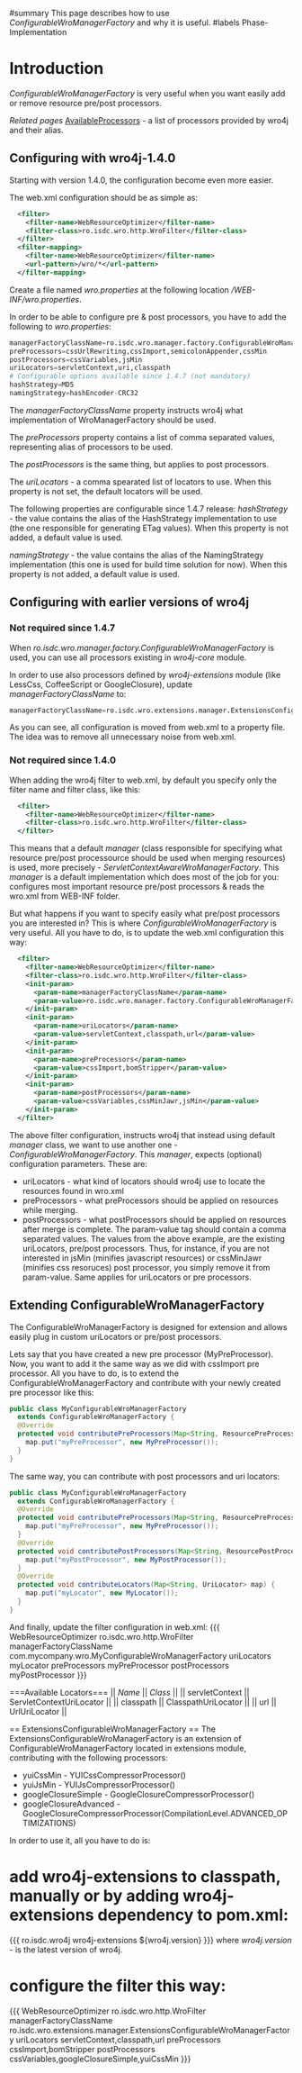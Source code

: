 #summary This page describes how to use *ConfigurableWroManagerFactory* and why it is useful.
#labels Phase-Implementation


# Introduction
_ConfigurableWroManagerFactory_ is very useful when you want easily add or remove resource pre/post processors. 

_Related pages_ 
[AvailableProcessors](AvailableProcessors) - a list of processors provided by wro4j and their alias.

## Configuring with wro4j-1.4.0 
Starting with version 1.4.0, the configuration become even more easier. 

The web.xml configuration should be as simple as:

```xml
  <filter>
    <filter-name>WebResourceOptimizer</filter-name>
    <filter-class>ro.isdc.wro.http.WroFilter</filter-class>
  </filter>
  <filter-mapping>
    <filter-name>WebResourceOptimizer</filter-name>
    <url-pattern>/wro/*</url-pattern>
  </filter-mapping>
```

Create a file named *wro.properties* at the following location */WEB-INF/wro.properties*. 

In order to be able to configure pre & post processors, you have to add the following to *wro.properties*:

```python
managerFactoryClassName=ro.isdc.wro.manager.factory.ConfigurableWroManagerFactory
preProcessors=cssUrlRewriting,cssImport,semicolonAppender,cssMin
postProcessors=cssVariables,jsMin
uriLocators=servletContext,uri,classpath
# Configurable options available since 1.4.7 (not mandatory)
hashStrategy=MD5
namingStrategy=hashEncoder-CRC32
```

The *managerFactoryClassName* property instructs wro4j what implementation of WroManagerFactory should be used. 

The *preProcessors* property contains a list of comma separated values, representing alias of processors to be used. 

The *postProcessors* is the same thing, but applies to post processors.

The *uriLocators* - a comma spearated list of locators to use. When this property is not set, the default locators will be used.

The following properties are configurable since 1.4.7 release:
*hashStrategy* - the value contains the alias of the HashStrategy implementation to use (the one responsible for generating ETag values). When this property is not added, a default value is used.

*namingStrategy* - the value contains the alias of the NamingStrategy implementation (this one is used for build time solution for now). When this property is not added, a default value is used.

## Configuring with earlier versions of wro4j 

### Not required since 1.4.7

When *ro.isdc.wro.manager.factory.ConfigurableWroManagerFactory* is used, you can use all processors existing in *wro4j-core* module.

In order to use also processors defined by *wro4j-extensions* module (like LessCss, CoffeeScript or GoogleClosure), update *managerFactoryClassName* to:

```python
managerFactoryClassName=ro.isdc.wro.extensions.manager.ExtensionsConfigurableWroManagerFactory
```

As you can see, all configuration is moved from web.xml to a property file. The idea was to remove all unnecessary noise from web.xml.

### Not required since 1.4.0

When adding the wro4j filter to web.xml, by default you specify only the filter name and filter class, like this:
```xml
  <filter>
    <filter-name>WebResourceOptimizer</filter-name>
    <filter-class>ro.isdc.wro.http.WroFilter</filter-class>
  </filter>
```
This means that a default *manager* (class responsible for specifying what resource pre/post processource should be used when merging resources) is used, more precisely - *ServletContextAwareWroManagerFactory*.  This *manager* is a default implementation which does most of the job for you: configures most important resource pre/post processors & reads the wro.xml from WEB-INF folder.

But what happens if you want to specify easily what pre/post processors you are interested  in? This is where *ConfigurableWroManagerFactory* is very useful. All you have to do, is to update the web.xml configuration this way:
```xml
  <filter>
    <filter-name>WebResourceOptimizer</filter-name>
    <filter-class>ro.isdc.wro.http.WroFilter</filter-class>
    <init-param>
      <param-name>managerFactoryClassName</param-name>
      <param-value>ro.isdc.wro.manager.factory.ConfigurableWroManagerFactory</param-value>
    </init-param>
    <init-param>
      <param-name>uriLocators</param-name>
      <param-value>servletContext,classpath,url</param-value>
    </init-param>
    <init-param>
      <param-name>preProcessors</param-name>
      <param-value>cssImport,bomStripper</param-value>
    </init-param>
    <init-param>
      <param-name>postProcessors</param-name>
      <param-value>cssVariables,cssMinJawr,jsMin</param-value>
    </init-param>
  </filter>
```
The above filter configuration, instructs wro4j that instead using default *manager* class, we want to use another one - *ConfigurableWroManagerFactory*. This *manager*, expects (optional) configuration parameters. These are:
  * uriLocators - what kind of locators should wro4j use to locate the resources found in wro.xml
  * preProcessors - what preProcessors should be applied on resources while merging.
  * postProcessors - what postProcessors should be applied on resources after merge is complete. 
The param-value tag should contain a comma separated values. The values from the above example, are the existing uriLocators, pre/post processors. Thus, for instance, if you are not interested in jsMin (minifies javascript resources) or cssMinJawr (minifies css resoruces)  post processor, you simply remove it from param-value. Same applies for uriLocators or pre processors.


## Extending ConfigurableWroManagerFactory 
The ConfigurableWroManagerFactory is designed for extension and allows easily plug in custom uriLocators or pre/post processors. 

Lets say that you have created a new pre processor (MyPreProcessor). Now, you want to add it the same way as we did with cssImport pre processor. All you have to do, is to extend the ConfigurableWroManagerFactory and contribute with your newly created pre processor like this:
```java
public class MyConfigurableWroManagerFactory
  extends ConfigurableWroManagerFactory {
  @Override
  protected void contributePreProcessors(Map<String, ResourcePreProcessor> map) {
    map.put("myPreProcessor", new MyPreProcessor());
  }
}
```

The same way, you can contribute with post processors and uri locators:
```java
public class MyConfigurableWroManagerFactory
  extends ConfigurableWroManagerFactory {
  @Override
  protected void contributePreProcessors(Map<String, ResourcePreProcessor> map) {
    map.put("myPreProcessor", new MyPreProcessor());
  }
  @Override
  protected void contributePostProcessors(Map<String, ResourcePostProcessor> map) {
    map.put("myPostProcessor", new MyPostProcessor());
  }
  @Override
  protected void contributeLocators(Map<String, UriLocator> map) {
    map.put("myLocator", new MyLocator());
  }
}
```

And finally, update the filter configuration in web.xml:
{{{
  <filter>
    <filter-name>WebResourceOptimizer</filter-name>
    <filter-class>ro.isdc.wro.http.WroFilter</filter-class>
    <init-param>
      <param-name>managerFactoryClassName</param-name>
      <param-value>com.mycompany.wro.MyConfigurableWroManagerFactory</param-value>
    </init-param>
    <init-param>
      <param-name>uriLocators</param-name>
      <param-value>myLocator</param-value>
    </init-param>
    <init-param>
      <param-name>preProcessors</param-name>
      <param-value>myPreProcessor</param-value>
    </init-param>
    <init-param>
      <param-name>postProcessors</param-name>
      <param-value>myPostProcessor</param-value>
    </init-param>
  </filter>
}}}

===Available Locators===
|| *Name* || *Class* || 
|| servletContext || ServletContextUriLocator ||
|| classpath || ClasspathUriLocator ||
|| url || UrlUriLocator ||


== ExtensionsConfigurableWroManagerFactory ==
The ExtensionsConfigurableWroManagerFactory is an extension of ConfigurableWroManagerFactory located in extensions module, contributing with the following processors:

  * yuiCssMin - YUICssCompressorProcessor()
  * yuiJsMin - YUIJsCompressorProcessor()
  * googleClosureSimple - GoogleClosureCompressorProcessor()
  * googleClosureAdvanced - GoogleClosureCompressorProcessor(CompilationLevel.ADVANCED_OPTIMIZATIONS)

In order to use it, all you have to do is:
# add wro4j-extensions to classpath, manually or by adding wro4j-extensions dependency to pom.xml:
{{{
<dependency>
    <groupId>ro.isdc.wro4j</groupId>
    <artifactId>wro4j-extensions</artifactId>
    <version>${wro4j.version}</version>
</dependency>
}}}
where *wro4j.version* - is the latest version of wro4j.
# configure the filter this way:

{{{
  <filter>
    <filter-name>WebResourceOptimizer</filter-name>
    <filter-class>ro.isdc.wro.http.WroFilter</filter-class>
    <init-param>
      <param-name>managerFactoryClassName</param-name>
      <param-value>ro.isdc.wro.extensions.manager.ExtensionsConfigurableWroManagerFactory</param-value>
    </init-param>
    <init-param>
      <param-name>uriLocators</param-name>
      <param-value>servletContext,classpath,url</param-value>
    </init-param>
    <init-param>
      <param-name>preProcessors</param-name>
      <param-value>cssImport,bomStripper</param-value>
    </init-param>
    <init-param>
      <param-name>postProcessors</param-name>
      <param-value>cssVariables,googleClosureSimple,yuiCssMin</param-value>
    </init-param>
  </filter>
}}}